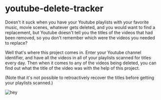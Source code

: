 # youtube-delete-tracker

Doesn't it suck when you have your Youtube playlists with your favorite music, movie scenes, whatever gets deleted, and you would want to find a replacement, but Youtube doesn't tell you the titles of the videos that had been removed, so you don't remember which were the videos you needed to replace?

Well that's where this project comes in. Enter your Youtube channel identifier, and have all the videos in all of your playlists scanned for titles every day. Then when it comes to any of the videos being deleted, you can find out what the title of the video was with the help of this project.

(Note that it's not possible to retroactively recover the titles before getting your playlists scanned.)

![hey](https://i.imgur.com/SQDZI9R.png)
